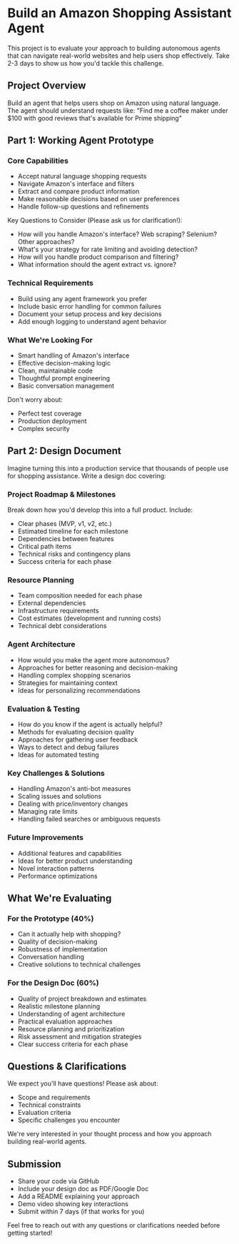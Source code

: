 # Build an Amazon Shopping Assistant Agent

This project is to evaluate your approach to building autonomous agents that can navigate real-world websites and help users shop effectively. Take 2-3 days to show us how you'd tackle this challenge.

## Project Overview

Build an agent that helps users shop on Amazon using natural language. The agent should understand requests like:
"Find me a coffee maker under $100 with good reviews that's available for Prime shipping"

## Part 1: Working Agent Prototype

### Core Capabilities

- Accept natural language shopping requests
- Navigate Amazon's interface and filters
- Extract and compare product information
- Make reasonable decisions based on user preferences
- Handle follow-up questions and refinements

Key Questions to Consider (Please ask us for clarification!):

- How will you handle Amazon's interface? Web scraping? Selenium? Other approaches?
- What's your strategy for rate limiting and avoiding detection?
- How will you handle product comparison and filtering?
- What information should the agent extract vs. ignore?

### Technical Requirements

- Build using any agent framework you prefer
- Include basic error handling for common failures
- Document your setup process and key decisions
- Add enough logging to understand agent behavior

### What We're Looking For

- Smart handling of Amazon's interface
- Effective decision-making logic
- Clean, maintainable code
- Thoughtful prompt engineering
- Basic conversation management

Don't worry about:

- Perfect test coverage
- Production deployment
- Complex security

## Part 2: Design Document

Imagine turning this into a production service that thousands of people use for shopping assistance. Write a design doc covering:

### Project Roadmap & Milestones

Break down how you'd develop this into a full product. Include:

- Clear phases (MVP, v1, v2, etc.)
- Estimated timeline for each milestone
- Dependencies between features
- Critical path items
- Technical risks and contingency plans
- Success criteria for each phase

### Resource Planning

- Team composition needed for each phase
- External dependencies
- Infrastructure requirements
- Cost estimates (development and running costs)
- Technical debt considerations

### Agent Architecture

- How would you make the agent more autonomous?
- Approaches for better reasoning and decision-making
- Handling complex shopping scenarios
- Strategies for maintaining context
- Ideas for personalizing recommendations

### Evaluation & Testing

- How do you know if the agent is actually helpful?
- Methods for evaluating decision quality
- Approaches for gathering user feedback
- Ways to detect and debug failures
- Ideas for automated testing

### Key Challenges & Solutions

- Handling Amazon's anti-bot measures
- Scaling issues and solutions
- Dealing with price/inventory changes
- Managing rate limits
- Handling failed searches or ambiguous requests

### Future Improvements

- Additional features and capabilities
- Ideas for better product understanding
- Novel interaction patterns
- Performance optimizations

## What We're Evaluating

### For the Prototype (40%)

- Can it actually help with shopping?
- Quality of decision-making
- Robustness of implementation
- Conversation handling
- Creative solutions to technical challenges

### For the Design Doc (60%)

- Quality of project breakdown and estimates
- Realistic milestone planning
- Understanding of agent architecture
- Practical evaluation approaches
- Resource planning and prioritization
- Risk assessment and mitigation strategies
- Clear success criteria for each phase

## Questions & Clarifications

We expect you'll have questions! Please ask about:

- Scope and requirements
- Technical constraints
- Evaluation criteria
- Specific challenges you encounter

We're very interested in your thought process and how you approach building real-world agents.

## Submission

- Share your code via GitHub
- Include your design doc as PDF/Google Doc
- Add a README explaining your approach
- Demo video showing key interactions
- Submit within 7 days (if that works for you)

Feel free to reach out with any questions or clarifications needed before getting started!
